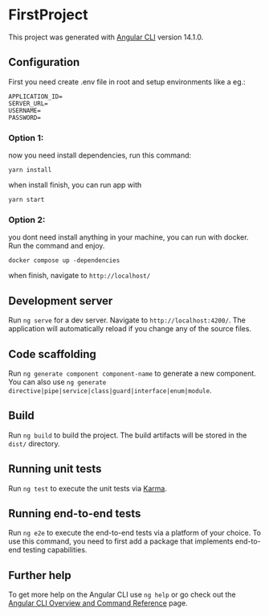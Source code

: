 # FirstProject

This project was generated with [Angular CLI](https://github.com/angular/angular-cli) version 14.1.0.

## Configuration

First you need create .env file in root and setup environments like a eg.:

```
APPLICATION_ID=
SERVER_URL=
USERNAME=
PASSWORD=
```

### Option 1:
now you need install dependencies, run this command:

```
yarn install
```

when install finish, you can run app with

```
yarn start
```

### Option 2:
you dont need install anything in your machine, you can run with docker. Run the command and enjoy.

```
docker compose up -dependencies
```

when finish, navigate to `http://localhost/`

## Development server

Run `ng serve` for a dev server. Navigate to `http://localhost:4200/`. The application will automatically reload if you change any of the source files.

## Code scaffolding

Run `ng generate component component-name` to generate a new component. You can also use `ng generate directive|pipe|service|class|guard|interface|enum|module`.

## Build

Run `ng build` to build the project. The build artifacts will be stored in the `dist/` directory.

## Running unit tests

Run `ng test` to execute the unit tests via [Karma](https://karma-runner.github.io).

## Running end-to-end tests

Run `ng e2e` to execute the end-to-end tests via a platform of your choice. To use this command, you need to first add a package that implements end-to-end testing capabilities.

## Further help

To get more help on the Angular CLI use `ng help` or go check out the [Angular CLI Overview and Command Reference](https://angular.io/cli) page.

